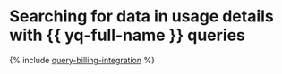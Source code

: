 # Searching for data in usage details with {{ yq-full-name }} queries

{% include [query-billing-integration](../../query/_includes/billing.md) %}